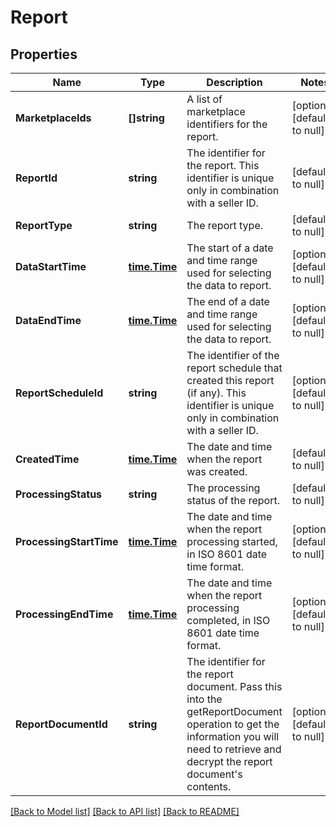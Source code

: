 # Report

## Properties
Name | Type | Description | Notes
------------ | ------------- | ------------- | -------------
**MarketplaceIds** | **[]string** | A list of marketplace identifiers for the report. | [optional] [default to null]
**ReportId** | **string** | The identifier for the report. This identifier is unique only in combination with a seller ID. | [default to null]
**ReportType** | **string** | The report type. | [default to null]
**DataStartTime** | [**time.Time**](time.Time.md) | The start of a date and time range used for selecting the data to report. | [optional] [default to null]
**DataEndTime** | [**time.Time**](time.Time.md) | The end of a date and time range used for selecting the data to report. | [optional] [default to null]
**ReportScheduleId** | **string** | The identifier of the report schedule that created this report (if any). This identifier is unique only in combination with a seller ID. | [optional] [default to null]
**CreatedTime** | [**time.Time**](time.Time.md) | The date and time when the report was created. | [default to null]
**ProcessingStatus** | **string** | The processing status of the report. | [default to null]
**ProcessingStartTime** | [**time.Time**](time.Time.md) | The date and time when the report processing started, in ISO 8601 date time format. | [optional] [default to null]
**ProcessingEndTime** | [**time.Time**](time.Time.md) | The date and time when the report processing completed, in ISO 8601 date time format. | [optional] [default to null]
**ReportDocumentId** | **string** | The identifier for the report document. Pass this into the getReportDocument operation to get the information you will need to retrieve and decrypt the report document&#x27;s contents. | [optional] [default to null]

[[Back to Model list]](../README.md#documentation-for-models) [[Back to API list]](../README.md#documentation-for-api-endpoints) [[Back to README]](../README.md)

